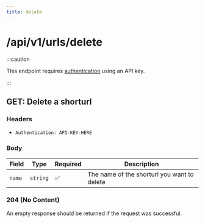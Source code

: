 ```yaml
---
title: delete
---
```


# /api/v1/urls/delete

:::caution

This endpoint requires [authentication](/docs/api/intro#authentication) using an API key.

:::

## GET: Delete a shorturl

### Headers

-   `Authentication: API-KEY-HERE`

### Body

| Field  | Type     | Required | Description                                 |
| ------ | -------- | -------- | ------------------------------------------- |
| `name` | `string` | ✅       | The name of the shorturl you want to delete |

### 204 (No Content)

An empty response should be returned if the request was successful.
